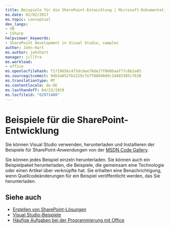 ```yaml
---
title: Beispiele für die SharePoint-Entwicklung | Microsoft-Dokumentation
ms.date: 02/02/2017
ms.topic: conceptual
dev_langs:
- VB
- CSharp
helpviewer_keywords:
- SharePoint development in Visual Studio, samples
author: John-Hart
ms.author: johnhart
manager: jillfra
ms.workload:
- office
ms.openlocfilehash: f1719656c475dc6ee78de27f068baaf77c8b2a85
ms.sourcegitcommit: 94b3a052fb1229c7e7f8804b09c1d403385c7630
ms.translationtype: MT
ms.contentlocale: de-DE
ms.lasthandoff: 04/23/2019
ms.locfileid: "62971408"
---
```

# <a name="sharepoint-development-samples"></a>Beispiele für die SharePoint-Entwicklung
  Sie können Visual Studio verwenden, herunterladen und Installieren der Beispiele für SharePoint-Anwendungen von der [MSDN Code Gallery](http://go.microsoft.com/fwlink/?LinkId=254185).

 Sie können jedes Beispiel einzeln herunterladen. Sie können auch ein Beispielpaket herunterladen, die Beispiele, die gemeinsam eine Technologie oder einen Artikel über verknüpfte hat. Sie erhalten eine Benachrichtigung, wenn Quellcodeänderungen für ein Beispiel veröffentlicht werden, das Sie herunterladen.

## <a name="see-also"></a>Siehe auch
- [Erstellen von SharePoint-Lösungen](../sharepoint/create-sharepoint-solutions.md)
- [Visual Studio-Beispiele](http://go.microsoft.com/fwlink/?LinkId=150928)
- [Häufige Aufgaben bei der Programmierung mit Office](../vsto/common-tasks-in-office-programming.md)
